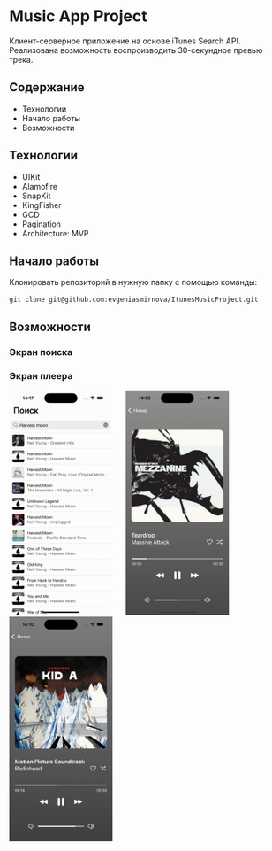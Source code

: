 # Music App Project

Клиент-серверное приложение на основе iTunes Search API. Реализована возможность воспроизводить 30-секундное превью трека.

## Содержание
- Технологии
- Начало работы
- Возможности

## Технологии
- UIKit
- Alamofire
- SnapKit
- KingFisher
- GCD
- Pagination
- Architecture: MVP

## Начало работы

Клонировать репозиторий в нужную папку с помощью команды:
```
git clone git@github.com:evgeniasmirnova/ItunesMusicProject.git
```

## Возможности

### Экран поиска

### Экран плеера

<img src="ReadMeAssets/playerPreview.gif" width="187" height="406"/> <img src="ReadMeAssets/firstPlayerPreview.png" width="187" height="406" hspace="20"/> <img src="ReadMeAssets/secondPlayerPreview.png" width="187" height="406"/>
